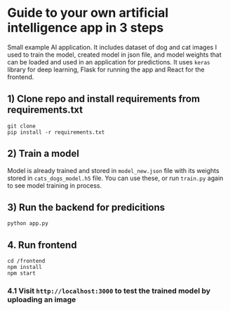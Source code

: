 # Guide to your own artificial intelligence app in 3 steps

Small example AI application. It includes dataset of dog and cat images I used to train the model,
created model in json file, and model weights that can be loaded and used in an application for predictions.
It uses `keras` library for deep learning, Flask for running the app and React for the frontend.

## 1) Clone repo and install requirements from requirements.txt
`git clone `  
`pip install -r requirements.txt`

## 2) Train a model
Model is already trained and stored in `model_new.json` file with its weights stored in `cats_dogs_model.h5` file.
You can use these, or run `train.py` again to see model training in process.

## 3) Run the backend for predicitions
`python app.py`

## 4. Run frontend
`cd /frontend`  
`npm install`  
`npm start`  

### 4.1 Visit `http://localhost:3000` to test the trained model by uploading an image


